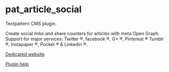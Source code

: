 pat_article_social
==================

Textpattern CMS plugin.

Create social links and share counters for articles with meta Open Graph.
Support for major services: Twitter ®, facebook ®, G+ ®, Pinterest ® Tumblr ®, Instapaper ®, Pocket ® & Linkedin ®.

[Dedicated website](http://pat-article-social.cara-tm.com/ "Go")

[Plugin help](http://pat-article-social.cara-tm.com/help "Go")
